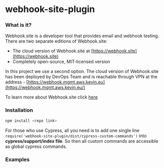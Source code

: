 # webhook-site-plugin
### What is it?

Webhook.site is a developer tool that provides email and webhook testing. 
There are two separate editions of Webhook.site:
* The cloud version of Webhook.site at [https://webhook.site](https://webhook.site)
* Completely open-source, MIT-licensed version

In this project we use a second option. The cloud version of Webhook.site has been deployed
by DevOps Team and is reachable through VPN at the address -  [https://webhook.mgmt.aws.kevin.eu](https://webhook.mgmt.aws.kevin.eu/)

To learn more about Webhook.site click [here](https://docs.webhook.site/index.html)

### Installation

```sh
npm install <repo link>
```

For those who use Cypress, all you need is to add one single line ```require('webhook-site-plugin/dist/cypress-custom-commands')``` into **cypress/support/index file**. So then all custom commands are accessible as global cypress commands. 

### Examples

```js
```
